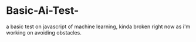 # Basic-Ai-Test-

a basic test on javascript of machine learning, kinda broken right now as i'm working on avoiding obstacles.
